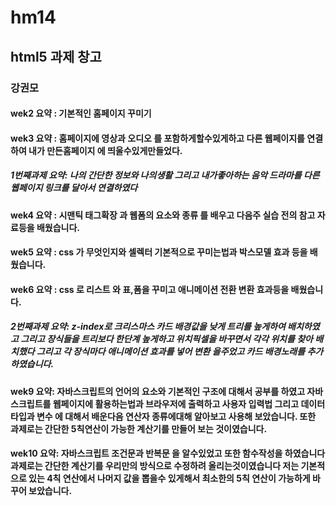 # hm14
## html5 과제 창고
### 강권모
#### wek2 요약 : 기본적인 홈페이지 꾸미기

#### wek3 요약 : 홈페이지에 영상과 오디오 를 포함하게할수있게하고 다른 웹페이지를 연결하여 내가 만든홈페이지 에 띄울수있게만들었다.

##### 1번째과제 요약: 나의 간단한 정보와 나의생활 그리고 내가좋아하는 음악 드라마를 다른 웹페이지 링크를 달아서 연결하였다

#### wek4 요약 : 시맨틱 태그확장 과 웹폼의 요소와 종류 를 배우고 다음주 실습 전의 참고 자료등을 배웠습니다.

#### wek5 요약 : css 가 무엇인지와 셀렉터 기본적으로 꾸미는법과 박스모델 효과 등을 배웠습니다.

#### wek6 요약 : css 로 리스트 와 표,폼을 꾸미고 애니메이션 전환 변환 효과등을 배웠습니다.

##### 2번째과제 요약: z-index로 크리스마스 카드 배경값을 낮게 트리를 높게하여 배치하였고 그리고 장식들을 트리보다 한단계 높게하고 위치픽셀을 바꾸면서 각각 위치를 찾아 배치했다 그리고 각 장식마다 애니메이션 효과를 넣어 변환 을주었고 카드 배경노래를 추가하였습니다.

#### wek9 요약: 자바스크립트의 언어의 요소와 기본적인 구조에 대해서 공부를 하였고 자바스크립트를 웹페이지에 활용하는법과 브라우저에 출력하고 사용자 입력법 그리고 데이터 타입과 변수 에 대해서 배운다음 연산자 종류에대해 알아보고 사용해 보았습니다. 또한 과제로는 간단한 5칙연산이 가능한 계산기를 만들어 보는 것이였습니다.

#### wek10 요약: 자바스크립트 조건문과 반복문 을 알수있었고 또한 함수작성을 하였습니다 과제로는 간단한 계산기를 우리만의 방식으로 수정하려 올리는것이였습니다 저는 기본적으로 있는 4칙 연산에서 나머지 값을 뽑을수 있게해서 최소한의 5칙 연산이 가능하게 바꾸어 보았습니다.
